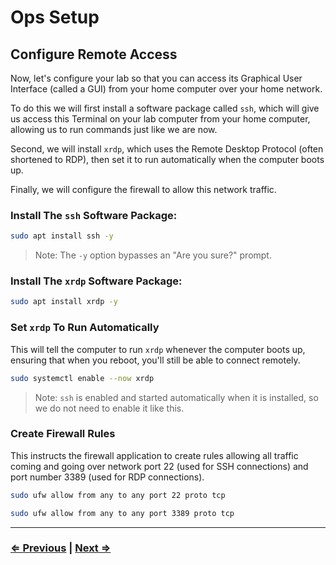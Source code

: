 # Ops Setup

## Configure Remote Access
Now, let's configure your lab so that you can access its Graphical User Interface (called a GUI) from your home computer over your home network.

To do this we will first install a software package called `ssh`, which will give us access this Terminal on your lab computer from your home computer, allowing us to run commands just like we are now.

Second, we will install `xrdp`, which uses the Remote Desktop Protocol (often shortened to RDP), then set it to run automatically when the computer boots up.

Finally, we will configure the firewall to allow this network traffic.

### Install The `ssh` Software Package:
```bash
sudo apt install ssh -y
```
> Note: The `-y` option bypasses an "Are you sure?" prompt.

### Install The `xrdp` Software Package:
```bash
sudo apt install xrdp -y
```

### Set `xrdp` To Run Automatically
This will tell the computer to run `xrdp` whenever the computer boots up, ensuring that when you reboot, you'll still be able to connect remotely.
```bash
sudo systemctl enable --now xrdp
```
> Note: `ssh` is enabled and started automatically when it is installed, so we do not need to enable it like this.

### Create Firewall Rules
This instructs the firewall application to create rules allowing all traffic coming and going over network port 22 (used for SSH connections) and port number 3389 (used for RDP connections).

```bash
sudo ufw allow from any to any port 22 proto tcp
```

```bash
sudo ufw allow from any to any port 3389 proto tcp
```
---

### [⇐ Previous](./1-update.md) | [Next ⇒](./3-rdp-config.md)
